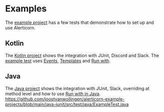# Examples

The [example project](https://github.com/joostvanwollingen/alerticorn-example-projects/) has a few tests that
demonstrate how to set up and use Alerticorn.

## Kotlin

The [Kotlin project](https://github.com/joostvanwollingen/alerticorn-example-projects/blob/main/kotlin-junit-slack-and-discord)
shows the integration with JUnit,
Discord and Slack.
The [example test](https://github.com/joostvanwollingen/alerticorn-example-projects/blob/main/kotlin-junit-slack-and-discord/src/test/kotlin/Examples.kt)
uses [Events](/messaging/annotations/#messageevents), [Templates](messaging/annotations/#messagetemplate)
and [Run with](messaging/runwith/).

## Java

The [Java project](https://github.com/joostvanwollingen/alerticorn-example-projects/blob/main/java-junit) shows the
integration with JUnit, Slack, overriding at method level and how to use [Run with in Java](messaging/runwith/).
https://github.com/joostvanwollingen/alerticorn-example-projects/blob/main/java-junit/src/test/java/ExampleTest.java